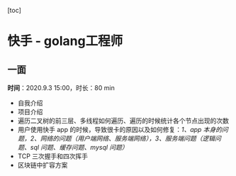 [toc]

# 快手 - golang工程师

## 一面

**时间**：2020.9.3 15:00，时长：80 min

- 自我介绍
- 项目介绍
- 遍历二叉树的前三层、多线程如何遍历、遍历的时候统计各个节点出现的次数
- 用户使用快手 app 的时候，导致很卡的原因以及如何修复：*1、app 本身的问题，2、网络的问题（用户端网络、服务端网络），3、服务端问题（逻辑问题、sql 问题、缓存问题、mysql 问题）*
- TCP 三次握手和四次挥手
- 区块链中扩容方案